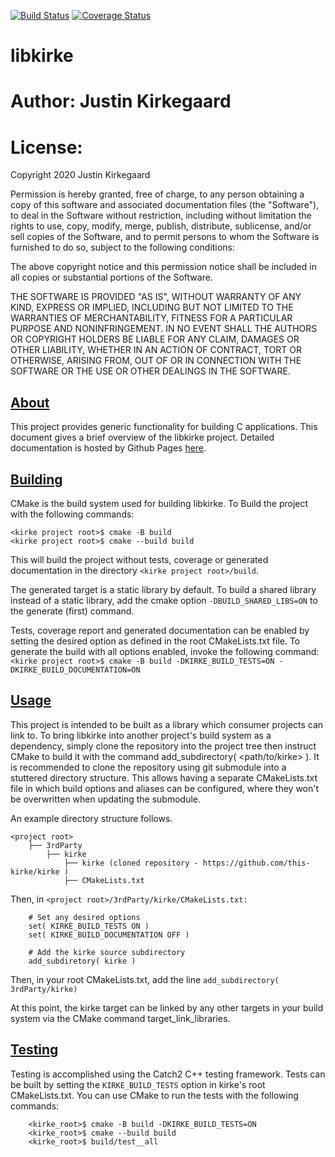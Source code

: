 [![Build Status](https://travis-ci.org/this-kirke/kirke.svg?branch=master)](https://travis-ci.org/this-kirke/kirke)
[![Coverage Status](https://coveralls.io/repos/github/this-kirke/kirke/badge.svg?branch=master)](https://coveralls.io/github/this-kirke/kirke?branch=master)

# libkirke

# Author: Justin Kirkegaard

# License:

Copyright 2020 Justin Kirkegaard

Permission is hereby granted, free of charge, to any person obtaining a copy of this software and associated documentation files (the "Software"), to deal in the Software without restriction, including without limitation the rights to use, copy, modify, merge, publish, distribute, sublicense, and/or sell copies of the Software, and to permit persons to whom the Software is furnished to do so, subject to the following conditions:

The above copyright notice and this permission notice shall be included in all copies or substantial portions of the Software.

THE SOFTWARE IS PROVIDED "AS IS", WITHOUT WARRANTY OF ANY KIND, EXPRESS OR IMPLIED, INCLUDING BUT NOT LIMITED TO THE WARRANTIES OF MERCHANTABILITY, FITNESS FOR A PARTICULAR PURPOSE AND NONINFRINGEMENT. IN NO EVENT SHALL THE AUTHORS OR COPYRIGHT HOLDERS BE LIABLE FOR ANY CLAIM, DAMAGES OR OTHER LIABILITY, WHETHER IN AN ACTION OF CONTRACT, TORT OR OTHERWISE, ARISING FROM, OUT OF OR IN CONNECTION WITH THE SOFTWARE OR THE USE OR OTHER DEALINGS IN THE SOFTWARE.

## <ins>About</ins>

This project provides generic functionality for building C applications. This document gives a brief overview of the libkirke project.  Detailed documentation is hosted by Github Pages [here](https://this-kirke.github.io/kirke-docs/index.html).
  
## <ins>Building</ins>

CMake is the build system used for building libkirke.  To Build the project with the following commands: 

`<kirke project root>$ cmake -B build`  
`<kirke project root>$ cmake --build build`

This will build the project without tests, coverage or generated documentation in the directory `<kirke project root>/build`.

The generated target is a static library by default. To build a shared library instead of a static library, add the cmake option `-DBUILD_SHARED_LIBS=ON` to the generate (first) command.

Tests, coverage report and generated documentation can be enabled by setting the desired option as defined in the root CMakeLists.txt file. To generate the build with all options enabled, invoke the following command:  
    `<kirke project root>$ cmake -B build -DKIRKE_BUILD_TESTS=ON -DKIRKE_BUILD_DOCUMENTATION=ON`  

## <ins>Usage</ins>

This project is intended to be built as a library which consumer projects can link to. To bring libkirke into another project's build system as a dependency, simply clone the repository into the project tree then instruct CMake to build it with the command add_subdirectory( <path/to/kirke> ).  It is recommended to clone the repository using git submodule into a stuttered directory structure.  This allows having a separate CMakeLists.txt file in which build options and aliases can be configured, where they won't be overwritten when updating the submodule.

An example directory structure follows.

```
<project root>
    ├── 3rdParty  
        ├── kirke  
            ├── kirke (cloned repository - https://github.com/this-kirke/kirke )  
            ├── CMakeLists.txt  
```

Then, in `<project root>/3rdParty/kirke/CMakeLists.txt:`  
```
    # Set any desired options
    set( KIRKE_BUILD_TESTS ON )
    set( KIRKE_BUILD_DOCUMENTATION OFF )

    # Add the kirke source subdirectory
    add_subdiretory( kirke )
```

Then, in your root CMakeLists.txt, add the line `add_subdirectory( 3rdParty/kirke)`

At this point, the kirke target can be linked by any other targets in your build system via the CMake command target_link_libraries.

## <ins>Testing</ins>

Testing is accomplished using the Catch2 C++ testing framework. Tests can be built by setting the `KIRKE_BUILD_TESTS` option in kirke's root CMakeLists.txt. You can use CMake to run the tests with the following commands:
```
    <kirke_root>$ cmake -B build -DKIRKE_BUILD_TESTS=ON
    <kirke_root>$ cmake --build build
    <kirke_root>$ build/test__all
```
